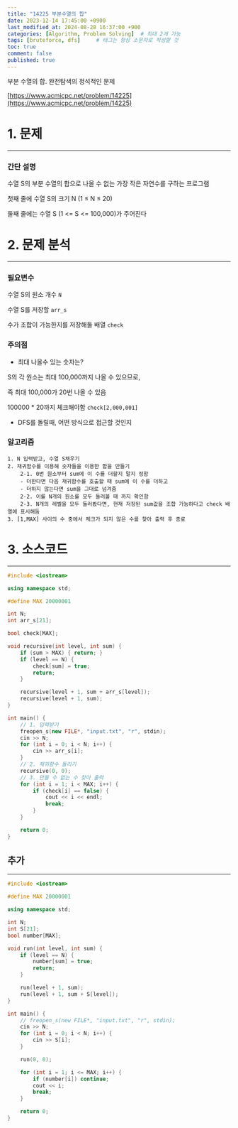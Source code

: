 ```yaml
---
title: "14225 부분수열의 합"
date: 2023-12-14 17:45:00 +0900
last_modified_at: 2024-08-28 16:37:00 +900
categories: [Algorithm, Problem Solving]  # 최대 2개 가능
tags: [bruteforce, dfs]     # 태그는 항상 소문자로 작성할 것
toc: true
comment: false
published: true
---
```


부분 수열의 합. 완전탐색의 정석적인 문제

[https://www.acmicpc.net/problem/14225](https://www.acmicpc.net/problem/14225)

# 1. 문제
---
### 간단 설명
수열 S의 부분 수열의 합으로 나올 수 없는 가장 작은 자연수를 구하는 프로그램

첫째 줄에 수열 S의 크기 N (1 ≤ N ≤ 20)

둘째 줄에는 수열 S (1 <= S <= 100,000)가 주어진다

# 2. 문제 분석
---
### 필요변수
수열 S의 원소 개수 `N`

수열 S를 저장할 `arr_s`

수가 조합이 가능한지를 저장해둘 배열 `check`

### 주의점
- 최대 나올수 있는 숫자는?

S의 각 원소는 최대 100,000까지 나올 수 있으므로, 

즉 최대 100,000가 20번 나올 수 있음

100000 * 20까지 체크해야함 `check[2,000,001]`

- DFS를 돌릴때, 어떤 방식으로 접근할 것인지

### 알고리즘
```
1. N 입력받고, 수열 S채우기
2. 재귀함수를 이용해 숫자들을 이용한 합을 만들기
	2-1. 0번 원소부터 sum에 이 수를 더할지 말지 정함
	- 더한다면 다음 재귀함수를 호출할 때 sum에 이 수를 더하고
	- 더하지 않는다면 sum을 그대로 넘겨줌
	2-2. 이를 N개의 원소를 모두 둘러볼 때 까지 확인함
	2-3. N개의 레벨을 모두 둘러봤다면, 현재 저장된 sum값을 조합 가능하다고 check 배열에 표시해둠
3. [1,MAX] 사이의 수 중에서 체크가 되지 않은 수를 찾아 출력 후 종료
```

# 3. 소스코드
---
```cpp
#include <iostream>

using namespace std;

#define MAX 20000001

int N;
int arr_s[21];

bool check[MAX];

void recursive(int level, int sum) {
	if (sum > MAX) { return; }
	if (level == N) {
		check[sum] = true;
		return;
	}

	recursive(level + 1, sum + arr_s[level]);
	recursive(level + 1, sum);
}

int main() {
    // 1. 입력받기
	freopen_s(new FILE*, "input.txt", "r", stdin);
	cin >> N; 
	for (int i = 0; i < N; i++) {
		cin >> arr_s[i];
	}
    // 2. 재귀함수 돌리기
	recursive(0, 0);
    // 3. 만들 수 없는 수 찾아 출력
	for (int i = 1; i < MAX; i++) {
		if (check[i] == false) {
			cout << i << endl;
			break;
		}
	}

	return 0;
}
```

## 추가
---

```cpp
#include <iostream>

#define MAX 20000001

using namespace std;

int N;
int S[21];
bool number[MAX];

void run(int level, int sum) {
	if (level == N) {
		number[sum] = true;
		return;
	}

	run(level + 1, sum);
	run(level + 1, sum + S[level]);
}

int main() {
	// freopen_s(new FILE*, "input.txt", "r", stdin);
	cin >> N;
	for (int i = 0; i < N; i++) {
		cin >> S[i];
	}

	run(0, 0);

	for (int i = 1; i <= MAX; i++) {
		if (number[i]) continue;
		cout << i;
		break;
	}

	return 0;
}
```